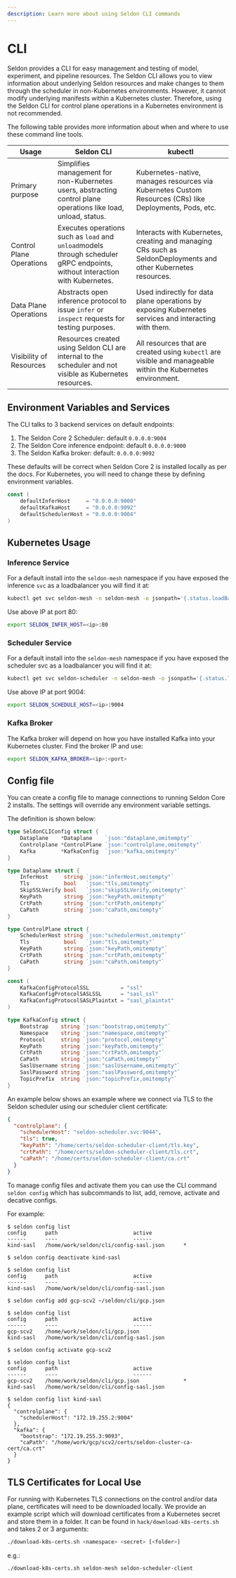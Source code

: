 ```yaml
---
description: Learn more about using Seldon CLI commands
---
```


# CLI

Seldon provides a CLI for easy management and testing of model, experiment, and pipeline resources. The Seldon CLI allows you to view information about underlying Seldon resources and make changes to them through the scheduler in non-Kubernetes environments. However, it cannot modify underlying manifests within a Kubernetes cluster. Therefore, using the Seldon CLI for control plane operations in a Kubernetes environment is not recommended.

&#x20;The following table provides more information about when and where to use these command line tools.

| Usage                    | Seldon CLI                                                                                                                   | kubectl                                                                                                        |
| ------------------------ | ---------------------------------------------------------------------------------------------------------------------------- | -------------------------------------------------------------------------------------------------------------- |
| Primary purpose          | Simplifies management for non-Kubernetes users, abstracting control plane operations like load, unload, status.              | Kubernetes-native, manages resources via Kubernetes Custom Resources (CRs) like Deployments, Pods, etc.        |
| Control Plane Operations | Executes operations such as `load` and `unload`models through scheduler gRPC endpoints, without interaction with Kubernetes. | Interacts with Kubernetes, creating and managing CRs such as SeldonDeployments and other Kubernetes resources. |
| Data Plane Operations    | Abstracts open inference protocol to issue `infer` or `inspect` requests for testing purposes.                               | Used indirectly for data plane operations by exposing Kubernetes services and interacting with them.           |
| Visibility of Resources  | Resources created using Seldon  CLI are internal to the scheduler and not visible as Kubernetes resources.                   | All resources that are created using `kubectl` are visible and manageable within the Kubernetes environment.   |

## Environment Variables and Services

The CLI talks to 3 backend services on default endpoints:

1. The Seldon Core 2 Scheduler: default `0.0.0.0:9004`
2. The Seldon Core inference endpoint: default `0.0.0.0:9000`
3. The Seldon Kafka broker: default: `0.0.0.0:9092`

These defaults will be correct when Seldon Core 2 is installed locally as per the docs. For Kubernetes, you will need to change these by defining environment variables.

```go
const (
	defaultInferHost     = "0.0.0.0:9000"
	defaultKafkaHost     = "0.0.0.0:9092"
	defaultSchedulerHost = "0.0.0.0:9004"
)
```

## Kubernetes Usage

### Inference Service

For a default install into the `seldon-mesh` namespace if you have exposed the inference `svc` as a loadbalancer you will find it at:

```sh
kubectl get svc seldon-mesh -n seldon-mesh -o jsonpath='{.status.loadBalancer.ingress[0].ip}'
```

Use above IP at port 80:

```sh
export SELDON_INFER_HOST=<ip>:80
```

### Scheduler Service

For a default install into the `seldon-mesh` namespace if you have exposed the scheduler svc as a loadbalancer you will find it at:

```sh
kubectl get svc seldon-scheduler -n seldon-mesh -o jsonpath='{.status.loadBalancer.ingress[0].ip}'
```

Use above IP at port 9004:

```sh
export SELDON_SCHEDULE_HOST=<ip>:9004
```

### Kafka Broker

The Kafka broker will depend on how you have installed Kafka into your Kubernetes cluster. Find the broker IP and use:

```sh
export SELDON_KAFKA_BROKER=<ip>:<port>
```

## Config file

You can create a config file to manage connections to running Seldon Core 2 installs. The settings will override any environment variable settings.

The definition is shown below:

```go
type SeldonCLIConfig struct {
	Dataplane    *Dataplane    `json:"dataplane,omitempty"`
	Controlplane *ControlPlane `json:"controlplane,omitempty"`
	Kafka        *KafkaConfig  `json:"kafka,omitempty"`
}

type Dataplane struct {
	InferHost     string `json:"inferHost,omitempty"`
	Tls           bool   `json:"tls,omitempty"`
	SkipSSLVerify bool   `json:"skipSSLVerify,omitempty"`
	KeyPath       string `json:"keyPath,omitempty"`
	CrtPath       string `json:"crtPath,omitempty"`
	CaPath        string `json:"caPath,omitempty"`
}

type ControlPlane struct {
	SchedulerHost string `json:"schedulerHost,omitempty"`
	Tls           bool   `json:"tls,omitempty"`
	KeyPath       string `json:"keyPath,omitempty"`
	CrtPath       string `json:"crtPath,omitempty"`
	CaPath        string `json:"caPath,omitempty"`
}

const (
	KafkaConfigProtocolSSL          = "ssl"
	KafkaConfigProtocolSASLSSL      = "sasl_ssl"
	KafkaConfigProtocolSASLPlaintxt = "sasl_plaintxt"
)

type KafkaConfig struct {
	Bootstrap    string `json:"bootstrap,omitempty"`
	Namespace    string `json:"namespace,omitempty"`
	Protocol     string `json:"protocol,omitempty"`
	KeyPath      string `json:"keyPath,omitempty"`
	CrtPath      string `json:"crtPath,omitempty"`
	CaPath       string `json:"caPath,omitempty"`
	SaslUsername string `json:"saslUsername,omitempty"`
	SaslPassword string `json:"saslPassword,omitempty"`
	TopicPrefix  string `json:"topicPrefix,omitempty"`
}
```

An example below shows an example where we connect via TLS to the Seldon scheduler using our scheduler client certificate:

```json
{
  "controlplane": {
  	"schedulerHost": "seldon-scheduler.svc:9044",
  	"tls": true,
  	"keyPath": "/home/certs/seldon-scheduler-client/tls.key",
  	"crtPath": "/home/certs/seldon-scheduler-client/tls.crt",
  	"caPath": "/home/certs/seldon-scheduler-client/ca.crt"
  }
}
```

To manage config files and activate them you can use the CLI command `seldon config` which has subcommands to list, add, remove, activate and decative configs.

For example:

```
$ seldon config list
config		path						active
------		----						------
kind-sasl	/home/work/seldon/cli/config-sasl.json		*

$ seldon config deactivate kind-sasl

$ seldon config list
config		path						active
------		----						------
kind-sasl	/home/work/seldon/cli/config-sasl.json

$ seldon config add gcp-scv2 ~/seldon/cli/gcp.json

$ seldon config list
config		path						active
------		----						------
gcp-scv2	/home/work/seldon/cli/gcp.json
kind-sasl	/home/work/seldon/cli/config-sasl.json

$ seldon config activate gcp-scv2

$ seldon config list
config		path						active
------		----						------
gcp-scv2	/home/work/seldon/cli/gcp.json	    		*
kind-sasl	/home/work/seldon/cli/config-sasl.json

$ seldon config list kind-sasl
{
  "controlplane": {
    "schedulerHost": "172.19.255.2:9004"
  },
  "kafka": {
    "bootstrap": "172.19.255.3:9093",
    "caPath": "/home/work/gcp/scv2/certs/seldon-cluster-ca-cert/ca.crt"
  }
}
```

## TLS Certificates for Local Use

For running with Kubernetes TLS connections on the control and/or data plane, certificates will need to be downloaded locally. We provide an example script which will download certificates from a Kubernetes secret and store them in a folder. It can be found in `hack/download-k8s-certs.sh` and takes 2 or 3 arguments:

```sh
./download-k8s-certs.sh <namespace> <secret> [<folder>]
```

e.g.:

```sh
./download-k8s-certs.sh seldon-mesh seldon-scheduler-client
```
